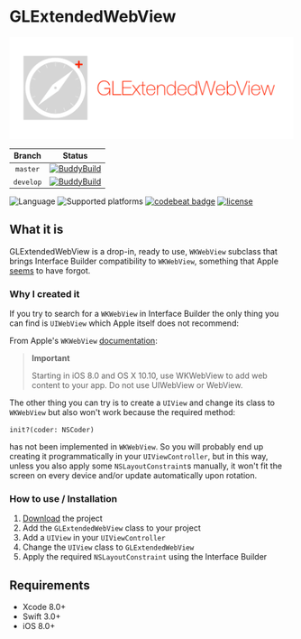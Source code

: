 # GLExtendedWebView

<p align="center">
    <img src="https://github.com/giulio92/GLExtendedWebView/blob/master/GitHub%20Page/Images/logo.png" width="675">
</p>

|**Branch**|**Status**|
|:--------:|:--------:|
|`master`|[![BuddyBuild](https://dashboard.buddybuild.com/api/statusImage?appID=5989d561311ed200016aec58&branch=master&build=latest)](https://dashboard.buddybuild.com/apps/5989d561311ed200016aec58/build/latest?branch=master)|
|`develop`|[![BuddyBuild](https://dashboard.buddybuild.com/api/statusImage?appID=5989d561311ed200016aec58&branch=develop&build=latest)](https://dashboard.buddybuild.com/apps/5989d561311ed200016aec58/build/latest?branch=develop)|

![Language](https://img.shields.io/badge/language-Swift%203.x-orange.svg)
![Supported platforms](https://img.shields.io/badge/platform-iOS-lightgrey.svg)
[![codebeat badge](https://codebeat.co/badges/20114e83-5430-4220-95c6-7c3f4209a7ca)](https://codebeat.co/projects/github-com-giulio92-glextendedwebview-master)
[![license](https://img.shields.io/github/license/giulio92/GLTableCollectionView.svg)](https://github.com/giulio92/GLExtendedWebView/blob/master/LICENSE.txt)

## What it is
GLExtendedWebView is a drop-in, ready to use, `WKWebView` subclass that brings Interface Builder compatibility to `WKWebView`, something that Apple [seems](http://www.openradar.me/23699297) to have forgot.

### Why I created it
If you try to search for a `WKWebView` in Interface Builder the only thing you can find is `UIWebView` which Apple itself does not recommend:

From Apple's `WKWebView` [documentation](https://developer.apple.com/documentation/webkit/wkwebview):
> **Important**
>
> Starting in iOS 8.0 and OS X 10.10, use WKWebView to add web content to your app. Do not use UIWebView or WebView.

The other thing you can try is to create a `UIView` and change its class to `WKWebView` but also won't work because the required method:

```
init?(coder: NSCoder)
```

has not been implemented in `WKWebView`. So you will probably end up creating it programmatically in your `UIViewController`, but in this way, unless you also apply some `NSLayoutConstraint`s manually, it won't fit the screen on every device and/or update automatically upon rotation.

### How to use / Installation
1. [Download](https://github.com/giulio92/GLExtendedWebView/archive/master.zip) the project
2. Add the `GLExtendedWebView` class to your project
3. Add a `UIView` in your `UIViewController`
4. Change the `UIView` class to `GLExtendedWebView`
5. Apply the required `NSLayoutConstraint` using the Interface Builder

## Requirements
- Xcode 8.0+
- Swift 3.0+
- iOS 8.0+
